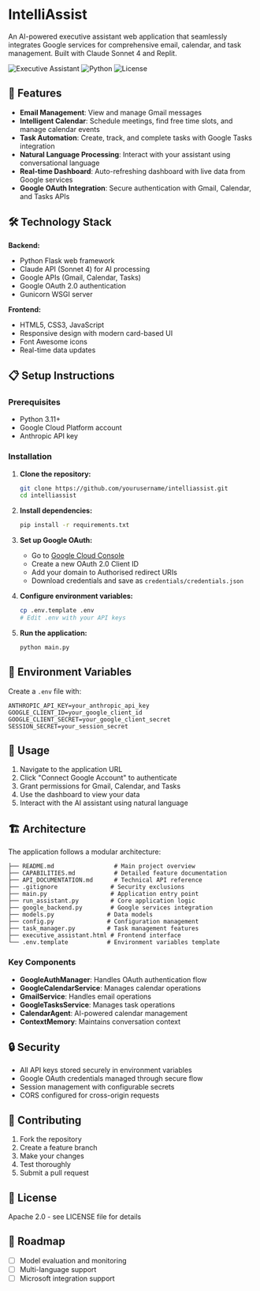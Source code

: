 # IntelliAssist

An AI-powered executive assistant web application that seamlessly integrates Google services for comprehensive email, calendar, and task management. Built with Claude Sonnet 4 and Replit.

![Executive Assistant](https://img.shields.io/badge/AI-Claude%20Sonnet%204-blue) ![Python](https://img.shields.io/badge/Python-3.11+-green) ![License](https://img.shields.io/badge/License-Apache2.0-yellow)

## 🚀 Features

- **Email Management**: View and manage Gmail messages
- **Intelligent Calendar**: Schedule meetings, find free time slots, and manage calendar events
- **Task Automation**: Create, track, and complete tasks with Google Tasks integration
- **Natural Language Processing**: Interact with your assistant using conversational language
- **Real-time Dashboard**: Auto-refreshing dashboard with live data from Google services
- **Google OAuth Integration**: Secure authentication with Gmail, Calendar, and Tasks APIs

## 🛠️ Technology Stack

**Backend:**
- Python Flask web framework
- Claude API (Sonnet 4) for AI processing
- Google APIs (Gmail, Calendar, Tasks)
- Google OAuth 2.0 authentication
- Gunicorn WSGI server

**Frontend:**
- HTML5, CSS3, JavaScript
- Responsive design with modern card-based UI
- Font Awesome icons
- Real-time data updates

## 📋 Setup Instructions

### Prerequisites
- Python 3.11+
- Google Cloud Platform account
- Anthropic API key

### Installation

1. **Clone the repository:**
   ```bash
   git clone https://github.com/yourusername/intelliassist.git
   cd intelliassist
   ```

2. **Install dependencies:**
   ```bash
   pip install -r requirements.txt
   ```

3. **Set up Google OAuth:**
   - Go to [Google Cloud Console](https://console.cloud.google.com/apis/credentials)
   - Create a new OAuth 2.0 Client ID
   - Add your domain to Authorised redirect URIs
   - Download credentials and save as `credentials/credentials.json`

4. **Configure environment variables:**
   ```bash
   cp .env.template .env
   # Edit .env with your API keys
   ```

5. **Run the application:**
   ```bash
   python main.py
   ```

## 🧩 Environment Variables

Create a `.env` file with:

```
ANTHROPIC_API_KEY=your_anthropic_api_key
GOOGLE_CLIENT_ID=your_google_client_id
GOOGLE_CLIENT_SECRET=your_google_client_secret
SESSION_SECRET=your_session_secret
```

## 🎯 Usage

1. Navigate to the application URL
2. Click "Connect Google Account" to authenticate
3. Grant permissions for Gmail, Calendar, and Tasks
4. Use the dashboard to view your data
5. Interact with the AI assistant using natural language

## 🏗️ Architecture

The application follows a modular architecture:

```
├── README.md                 # Main project overview
├── CAPABILITIES.md           # Detailed feature documentation  
├── API_DOCUMENTATION.md      # Technical API reference
├── .gitignore               # Security exclusions
├── main.py                  # Application entry point
├── run_assistant.py         # Core application logic
├── google_backend.py        # Google services integration
├── models.py               # Data models
├── config.py               # Configuration management
├── task_manager.py         # Task management features
├── executive_assistant.html # Frontend interface
└── .env.template           # Environment variables template
```

### Key Components

- **GoogleAuthManager**: Handles OAuth authentication flow
- **GoogleCalendarService**: Manages calendar operations
- **GmailService**: Handles email operations
- **GoogleTasksService**: Manages task operations
- **CalendarAgent**: AI-powered calendar management
- **ContextMemory**: Maintains conversation context

## 🔒 Security

- All API keys stored securely in environment variables
- Google OAuth credentials managed through secure flow
- Session management with configurable secrets
- CORS configured for cross-origin requests

## 👥 Contributing

1. Fork the repository
2. Create a feature branch
3. Make your changes
4. Test thoroughly
5. Submit a pull request

## 📜 License

Apache 2.0 - see LICENSE file for details

## 🔮 Roadmap

- [ ] Model evaluation and monitoring
- [ ] Multi-language support
- [ ] Microsoft integration support
